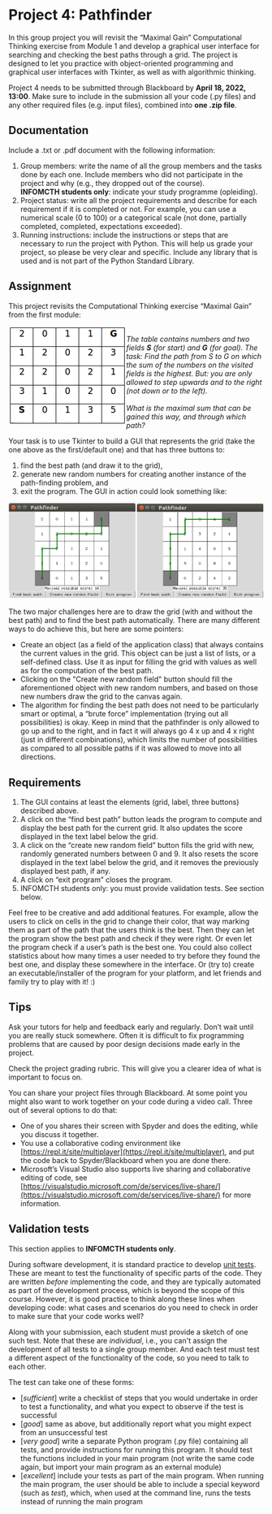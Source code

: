 # Project 4: Pathfinder

In this group project you will revisit the “Maximal Gain” Computational Thinking exercise from
Module 1 and develop a graphical user interface for searching and checking the best paths through a
grid. The project is designed to let you practice with object-oriented programming and graphical user
interfaces with Tkinter, as well as with algorithmic thinking. 

Project 4 needs to be submitted through Blackboard by **April 18, 2022, 13:00**.
Make sure to include in the submission all your code (.py files) and any other required files (e.g. input
files), combined into **one .zip file**.

## Documentation
Include a .txt or .pdf document with the following information:

1. Group members: write the name of all the group members and the tasks done by each one. Include members who did not participate in the project and why (e.g., they dropped out of the course).  
**INFOMCTH students only**: indicate your study programme (opleiding).
2. Project status: write all the project requirements and describe for each requirement if it is completed or not. For example, you can use a numerical scale (0 to 100) or a categorical scale (not done, partially completed, completed, expectations exceeded).
3. Running instructions: include the instructions or steps that are necessary to run the project with Python. This will help us grade your project, so please be very clear and specific. Include any library that is used and is not part of the Python Standard Library.


## Assignment
This project revisits the Computational Thinking exercise “Maximal Gain” from the first module: 

<p>
<img align="left" src="img/grid.png"> 
<br>
<em>The table contains numbers and two fields <strong>S</strong> (for start) and <strong>G</strong> (for goal). The task: Find the path from S to G on which the sum of the numbers on the visited fields is the highest. But: you are only allowed to step upwards and to the right (not down or to the left). 
<br><br>What is the maximal sum that can be gained this way, and through which path?</em><br>
</p>

Your task is to use Tkinter to build a GUI that represents the grid (take the one above as the first/default one) and that has three buttons to:

1. find the best path (and draw it to the grid),
2. generate new random numbers for creating another instance of the path-finding problem, and
3. exit the program. The GUI in action could look something like: 

![pathfinder](img/pathfinder.png)

The two major challenges here are to draw the grid (with and without the best path) and to find the best
path automatically. There are many different ways to do achieve this, but here are some pointers:

* Create an object (as a field of the application class) that always contains the current values in the grid. This object can be just a list of lists, or a self-defined class. Use it as input for filling the grid with values as well as for the computation of the best path.
* Clicking on the "Create new random field" button should fill the aforementioned object with new random numbers, and based on those new numbers draw the grid to the canvas again.
* The algorithm for finding the best path does not need to be particularly smart or optimal, a “brute force” implementation (trying out all possibilities) is okay. Keep in mind that the pathfinder is only allowed to go up and to the right, and in fact it will always go 4 x up and 4 x right (just in different combinations), which limits the number of possibilities as compared to all possible paths if it was allowed to move into all directions.

## Requirements

1. The GUI contains at least the elements (grid, label, three buttons) described above.
2. A click on the “find best path” button leads the program to compute and display the best path for the current grid. It also updates the score displayed in the text label below the grid.
3. A click on the “create new random field” button fills the grid with new, randomly generated numbers between 0 and 9. It also resets the score displayed in the text label below the grid, and it removes the previously displayed best path, if any.
4. A click on “exit program” closes the program.
5. INFOMCTH students only: you must provide validation tests. See section below.

Feel free to be creative and add additional features. For example, allow the users to click on cells in the
grid to change their color, that way marking them as part of the path that the users think is the best.
Then they can let the program show the best path and check if they were right. Or even let the program
check if a user’s path is the best one. You could also collect statistics about how many times a user
needed to try before they found the best one, and display these somewhere in the interface. Or (try to)
create an executable/installer of the program for your platform, and let friends and family try to play
with it! :)

## Tips
Ask your tutors for help and feedback early and regularly. Don’t wait until you are really stuck
somewhere. Often it is difficult to fix programming problems that are caused by poor design decisions
made early in the project.

Check the project grading rubric. This will give you a clearer idea of what is important to focus on.

You can share your project files through Blackboard. At some point you might also want to work
together on your code during a video call. Three out of several options to do that:

* One of you shares their screen with Spyder and does the editing, while you discuss it together. 
* You use a collaborative coding environment like [https://repl.it/site/multiplayer](https://repl.it/site/multiplayer), and put the code back to Spyder/Blackboard when you are done there.
* Microsoft’s Visual Studio also supports live sharing and collaborative editing of code, see [https://visualstudio.microsoft.com/de/services/live-share/](https://visualstudio.microsoft.com/de/services/live-share/) for more information.

## Validation tests

This section applies to **INFOMCTH students only**.

During software development, it is standard practice to develop [unit tests](https://en.wikipedia.org/wiki/Unit_testing). These are meant to test the functionality of specific parts of the code. They are written *before* implementing the code, and they are typically automated as part of the development process, which is beyond the scope of this course. However, it is good practice to think along these lines when developing code: what cases and scenarios do you need to check in order to make sure that your code works well?

Along with your submission, each student must provide a sketch of one such test. Note that these are *individual*, i.e., you can't assign the development of all tests to a single group member. And each test must test a different aspect of the functionality of the code, so you need to talk to each other.

The test can take one of these forms:

* [*sufficient*] write a checklist of steps that you would undertake in order to test a functionality, and what you expect to observe if the test is successful
* [*good*] same as above, but additionally report what you might expect from an unsuccessful test
* [*very good*] write a separate Python program (.py file) containing all tests, and provide instructions for running this program. It should test the functions included in your main program (not write the same code again, but import your main program as an external module)
* [*excellent*] include your tests as part of the main program. When running the main program, the user should be able to include a special keyword (such as *test*), which, when used at the command line, runs the tests instead of running the main program
